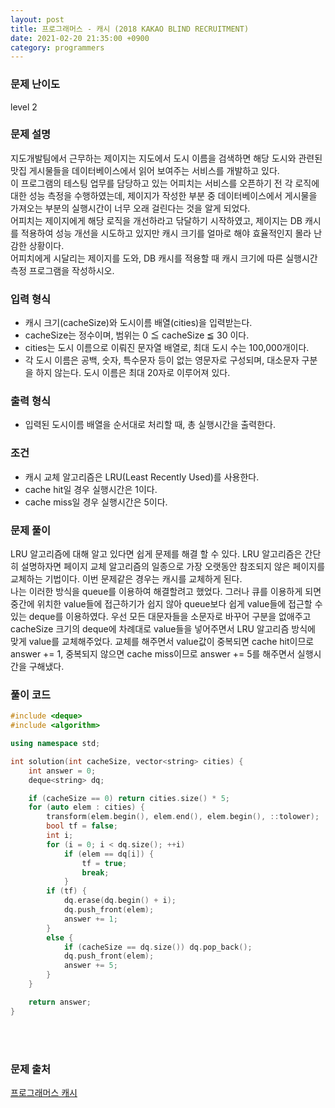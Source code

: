 ```yaml
---
layout: post
title: 프로그래머스 - 캐시 (2018 KAKAO BLIND RECRUITMENT)
date: 2021-02-20 21:35:00 +0900
category: programmers
---
```


### 문제 난이도
level 2

### 문제 설명
지도개발팀에서 근무하는 제이지는 지도에서 도시 이름을 검색하면 해당 도시와 관련된 맛집 게시물들을 데이터베이스에서 읽어 보여주는 서비스를 개발하고 있다.  
이 프로그램의 테스팅 업무를 담당하고 있는 어피치는 서비스를 오픈하기 전 각 로직에 대한 성능 측정을 수행하였는데, 제이지가 작성한 부분 중 데이터베이스에서 게시물을 가져오는 부분의 실행시간이 너무 오래 걸린다는 것을 알게 되었다.  
어피치는 제이지에게 해당 로직을 개선하라고 닦달하기 시작하였고, 제이지는 DB 캐시를 적용하여 성능 개선을 시도하고 있지만 캐시 크기를 얼마로 해야 효율적인지 몰라 난감한 상황이다.  
어피치에게 시달리는 제이지를 도와, DB 캐시를 적용할 때 캐시 크기에 따른 실행시간 측정 프로그램을 작성하시오.  

### 입력 형식
- 캐시 크기(cacheSize)와 도시이름 배열(cities)을 입력받는다.
- cacheSize는 정수이며, 범위는 0 ≦ cacheSize ≦ 30 이다.
- cities는 도시 이름으로 이뤄진 문자열 배열로, 최대 도시 수는 100,000개이다.
- 각 도시 이름은 공백, 숫자, 특수문자 등이 없는 영문자로 구성되며, 대소문자 구분을 하지 않는다. 도시 이름은 최대 20자로 이루어져 있다.

### 출력 형식
- 입력된 도시이름 배열을 순서대로 처리할 때, 총 실행시간을 출력한다.

### 조건
- 캐시 교체 알고리즘은 LRU(Least Recently Used)를 사용한다.
- cache hit일 경우 실행시간은 1이다.
- cache miss일 경우 실행시간은 5이다.

### 문제 풀이
LRU 알고리즘에 대해 알고 있다면 쉽게 문제를 해결 할 수 있다. LRU 알고리즘은 간단히 설명하자면 페이지 교체 알고리즘의 일종으로 가장 오랫동안 참조되지 않은 페이지를 교체하는 기법이다. 이번 문제같은 경우는 캐시를 교체하게 된다.  
나는 이러한 방식을 queue를 이용하여 해결할려고 했었다. 그러나 큐를 이용하게 되면 중간에 위치한 value들에 접근하기가 쉽지 않아 queue보다 쉽게 value들에 접근할 수 있는 deque를 이용하였다. 우선 모든 대문자들을 소문자로 바꾸어 구분을 없애주고 cacheSize 크기의 deque에 차례대로 value들을 넣어주면서 LRU 알고리즘 방식에 맞게 value를 교체해주었다. 교체를 해주면서 value값이 중복되면 cache hit이므로 answer += 1, 중복되지 않으면 cache miss이므로 answer += 5를 해주면서 실행시간을 구해냈다.


### 풀이 코드
```c++
#include <deque>
#include <algorithm>

using namespace std;

int solution(int cacheSize, vector<string> cities) {
    int answer = 0;
    deque<string> dq;

    if (cacheSize == 0) return cities.size() * 5;
    for (auto elem : cities) {
        transform(elem.begin(), elem.end(), elem.begin(), ::tolower);
        bool tf = false;
        int i;
        for (i = 0; i < dq.size(); ++i)
            if (elem == dq[i]) {
                tf = true;
                break;
            }
        if (tf) {
            dq.erase(dq.begin() + i);
            dq.push_front(elem);
            answer += 1;
        }
        else {
            if (cacheSize == dq.size()) dq.pop_back();
            dq.push_front(elem);
            answer += 5;
        }
    }

    return answer;
}
```
<br/><br/>

### 문제 출처
[프로그래머스 캐시](https://programmers.co.kr/learn/courses/30/lessons/17680)